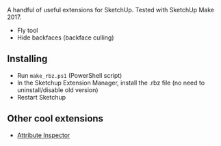 A handful of useful extensions for SketchUp. Tested with SketchUp Make 2017.

- Fly tool
- Hide backfaces (backface culling)

## Installing

- Run `make_rbz.ps1` (PowerShell script)
- In the Sketchup Extension Manager, install the .rbz file (no need to uninstall/disable old version)
- Restart Sketchup

## Other cool extensions

- [Attribute Inspector](https://extensions.sketchup.com/extension/2c7d7254-76eb-40af-9897-bc7d16b42fb6/attribute-inspector)
